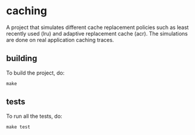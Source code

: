 # caching

A project that simulates different cache replacement policies such as
least recently used (lru) and adaptive replacement cache (acr). The
simulations are done on real application caching traces.

## building

To build the project, do:

    make

## tests

To run all the tests, do:

    make test
